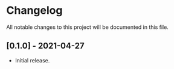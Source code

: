 # Changelog
All notable changes to this project will be documented in this file.

## [0.1.0] - 2021-04-27
- Initial release.
